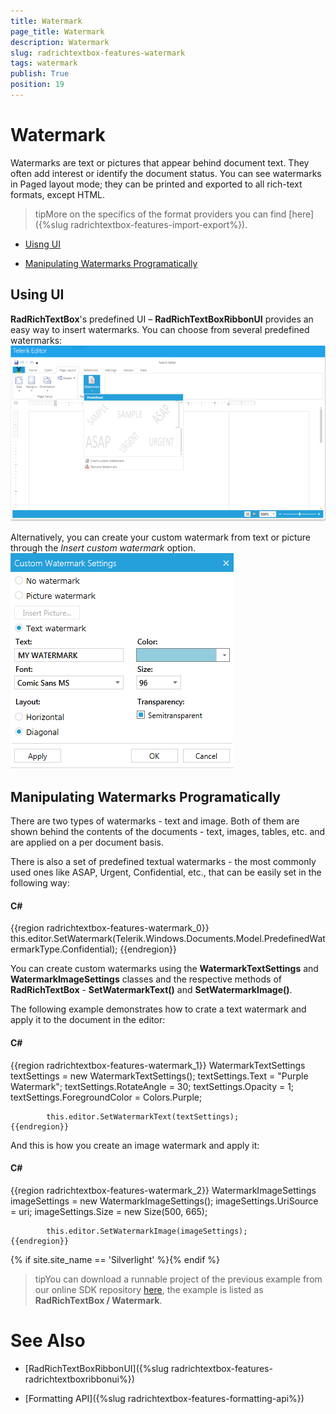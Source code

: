 ```yaml
---
title: Watermark
page_title: Watermark
description: Watermark
slug: radrichtextbox-features-watermark
tags: watermark
publish: True
position: 19
---
```


# Watermark



Watermarks are text or pictures that appear behind document text. They often add interest or identify the document status. You can see watermarks
        in Paged layout mode; they can be printed and exported to all rich-text formats, except HTML.
      

>tipMore on the specifics of the format providers you can find [here]({%slug radrichtextbox-features-import-export%}).
        

* [Uisng UI](#using-ui)

* [Manipulating Watermarks Programatically](#manipulating-watermarks-programatically)

## Using UI

__RadRichTextBox__'s predefined UI – __RadRichTextBoxRibbonUI__ provides an easy way to insert watermarks.
          You can choose from several predefined watermarks:
        ![Rad Rich Text Box Features Watermark 01](images/RadRichTextBox_Features_Watermark_01.png)

Alternatively, you can create your custom watermark from text or picture through the *Insert custom watermark* option.
        ![Rad Rich Text Box Features Watermark 02](images/RadRichTextBox_Features_Watermark_02.png)

## Manipulating Watermarks Programatically

There are two types of watermarks - text and image. Both of them are shown behind the contents of the documents - text, images, tables, etc. and are applied on a per document basis.

There is also a set of predefined textual watermarks - the most commonly used ones like ASAP, Urgent, Confidential, etc., that can be easily set in the following way:

#### __C#__

{{region radrichtextbox-features-watermark_0}}
			this.editor.SetWatermark(Telerik.Windows.Documents.Model.PredefinedWatermarkType.Confidential);
	{{endregion}}



You can create custom watermarks using the __WatermarkTextSettings__ and __WatermarkImageSettings__
          classes and the respective methods of __RadRichTextBox__ - __SetWatermarkText()__ and
          __SetWatermarkImage()__.
        

The following example demonstrates how to crate a text watermark and apply it to the document in the editor:

#### __C#__

{{region radrichtextbox-features-watermark_1}}
			WatermarkTextSettings textSettings = new WatermarkTextSettings();
			textSettings.Text = "Purple Watermark";
			textSettings.RotateAngle = 30;
			textSettings.Opacity = 1;
			textSettings.ForegroundColor = Colors.Purple;
	
			this.editor.SetWatermarkText(textSettings);
	{{endregion}}



And this is how you create an image watermark and apply it:

#### __C#__

{{region radrichtextbox-features-watermark_2}}
			WatermarkImageSettings imageSettings = new WatermarkImageSettings();
			imageSettings.UriSource = uri; 
			imageSettings.Size = new Size(500, 665);
	
			this.editor.SetWatermarkImage(imageSettings);
	{{endregion}}

{% if site.site_name == 'Silverlight' %}{% endif %}

>tipYou can download a runnable project of the previous example from our online SDK repository
            [here](https://github.com/telerik/xaml-sdk), the example is listed as __RadRichTextBox / Watermark__.
          

# See Also

 * [RadRichTextBoxRibbonUI]({%slug radrichtextbox-features-radrichtextboxribbonui%})

 * [Formatting API]({%slug radrichtextbox-features-formatting-api%})
